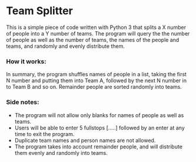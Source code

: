 # Team Splitter

This is a simple piece of code written with Python 3 that splits a X number of people into a Y number of teams. The program will query the the number of people as well as the number of teams, the names of the people and teams, and randomly and evenly distribute them.

### How it works:

In summary, the program shuffles names of people in a list, taking the first N number and putting them into Team A, followed by the next N number in to Team B and so on. Remainder people are sorted randomly into teams.

### Side notes:

- The program will not allow only blanks for names of people as well as teams. 
- Users will be able to enter 5 fullstops [.....] followed by an enter at any time to exit the program.
- Duplicate team names and person names are not allowed.
- The program takes into account remainder people, and will distribute them evenly and randomly into teams.
